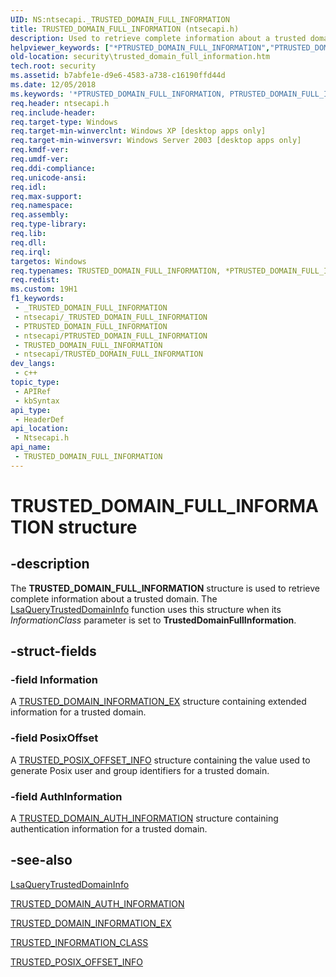```yaml
---
UID: NS:ntsecapi._TRUSTED_DOMAIN_FULL_INFORMATION
title: TRUSTED_DOMAIN_FULL_INFORMATION (ntsecapi.h)
description: Used to retrieve complete information about a trusted domain.
helpviewer_keywords: ["*PTRUSTED_DOMAIN_FULL_INFORMATION","PTRUSTED_DOMAIN_FULL_INFORMATION","PTRUSTED_DOMAIN_FULL_INFORMATION structure pointer [Security]","TRUSTED_DOMAIN_FULL_INFORMATION","TRUSTED_DOMAIN_FULL_INFORMATION structure [Security]","_TRUSTED_DOMAIN_FULL_INFORMATION","_lsa_trusted_domain_full_information","ntsecapi/PTRUSTED_DOMAIN_FULL_INFORMATION","ntsecapi/TRUSTED_DOMAIN_FULL_INFORMATION","security.trusted_domain_full_information"]
old-location: security\trusted_domain_full_information.htm
tech.root: security
ms.assetid: b7abfe1e-d9e6-4583-a738-c16190ffd44d
ms.date: 12/05/2018
ms.keywords: '*PTRUSTED_DOMAIN_FULL_INFORMATION, PTRUSTED_DOMAIN_FULL_INFORMATION, PTRUSTED_DOMAIN_FULL_INFORMATION structure pointer [Security], TRUSTED_DOMAIN_FULL_INFORMATION, TRUSTED_DOMAIN_FULL_INFORMATION structure [Security], _TRUSTED_DOMAIN_FULL_INFORMATION, _lsa_trusted_domain_full_information, ntsecapi/PTRUSTED_DOMAIN_FULL_INFORMATION, ntsecapi/TRUSTED_DOMAIN_FULL_INFORMATION, security.trusted_domain_full_information'
req.header: ntsecapi.h
req.include-header: 
req.target-type: Windows
req.target-min-winverclnt: Windows XP [desktop apps only]
req.target-min-winversvr: Windows Server 2003 [desktop apps only]
req.kmdf-ver: 
req.umdf-ver: 
req.ddi-compliance: 
req.unicode-ansi: 
req.idl: 
req.max-support: 
req.namespace: 
req.assembly: 
req.type-library: 
req.lib: 
req.dll: 
req.irql: 
targetos: Windows
req.typenames: TRUSTED_DOMAIN_FULL_INFORMATION, *PTRUSTED_DOMAIN_FULL_INFORMATION
req.redist: 
ms.custom: 19H1
f1_keywords:
 - _TRUSTED_DOMAIN_FULL_INFORMATION
 - ntsecapi/_TRUSTED_DOMAIN_FULL_INFORMATION
 - PTRUSTED_DOMAIN_FULL_INFORMATION
 - ntsecapi/PTRUSTED_DOMAIN_FULL_INFORMATION
 - TRUSTED_DOMAIN_FULL_INFORMATION
 - ntsecapi/TRUSTED_DOMAIN_FULL_INFORMATION
dev_langs:
 - c++
topic_type:
 - APIRef
 - kbSyntax
api_type:
 - HeaderDef
api_location:
 - Ntsecapi.h
api_name:
 - TRUSTED_DOMAIN_FULL_INFORMATION
---
```


# TRUSTED_DOMAIN_FULL_INFORMATION structure


## -description

The <b>TRUSTED_DOMAIN_FULL_INFORMATION</b> structure is used to retrieve complete information about a trusted domain. The 
<a href="/windows/desktop/api/ntsecapi/nf-ntsecapi-lsaquerytrusteddomaininfo">LsaQueryTrustedDomainInfo</a> function uses this structure when its <i>InformationClass</i> parameter is set to <b>TrustedDomainFullInformation</b>.

## -struct-fields

### -field Information

A 
<a href="/windows/desktop/api/ntsecapi/ns-ntsecapi-trusted_domain_information_ex">TRUSTED_DOMAIN_INFORMATION_EX</a> structure containing extended information for a trusted domain.

### -field PosixOffset

A 
<a href="/windows/desktop/api/ntsecapi/ns-ntsecapi-trusted_posix_offset_info">TRUSTED_POSIX_OFFSET_INFO</a> structure containing the value used to generate Posix user and group identifiers for a trusted domain.

### -field AuthInformation

A 
<a href="/windows/desktop/api/ntsecapi/ns-ntsecapi-trusted_domain_auth_information">TRUSTED_DOMAIN_AUTH_INFORMATION</a> structure containing authentication information for a trusted domain.

## -see-also

<a href="/windows/desktop/api/ntsecapi/nf-ntsecapi-lsaquerytrusteddomaininfo">LsaQueryTrustedDomainInfo</a>



<a href="/windows/desktop/api/ntsecapi/ns-ntsecapi-trusted_domain_auth_information">TRUSTED_DOMAIN_AUTH_INFORMATION</a>



<a href="/windows/desktop/api/ntsecapi/ns-ntsecapi-trusted_domain_information_ex">TRUSTED_DOMAIN_INFORMATION_EX</a>



<a href="/windows/desktop/api/ntsecapi/ne-ntsecapi-trusted_information_class">TRUSTED_INFORMATION_CLASS</a>



<a href="/windows/desktop/api/ntsecapi/ns-ntsecapi-trusted_posix_offset_info">TRUSTED_POSIX_OFFSET_INFO</a>